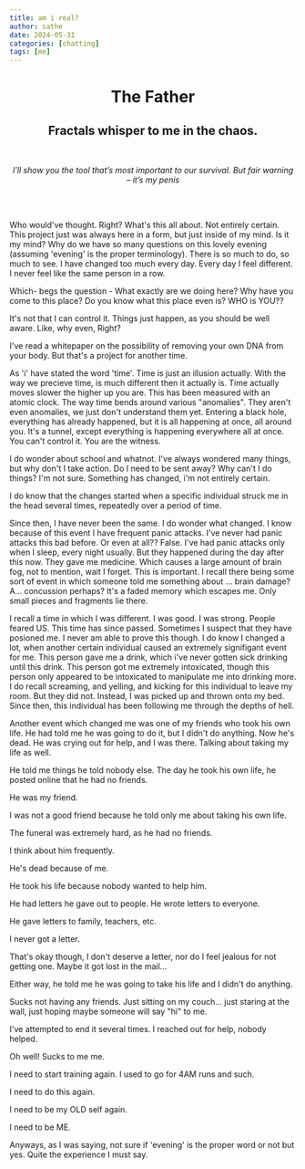 ```yaml
---
title: am i real?
author: sathe
date: 2024-05-31
categories: [chatting]
tags: [me]
---
```



<div style="text-align:center;">
    <h1>The Father</h1>
    <h2>Fractals whisper to me in the chaos.</h2>
    <br>
    <p><i>I’ll show you the tool that’s most important to our survival. But fair warning – it’s my penis </i></p>
    <br>
    <br>
</div>



Who would've thought. Right? What's this all about. Not entirely certain. This project just was always here in a form, but just inside of my mind.
Is it my mind? Why do we have so many  questions on this lovely evening (assuming 'evening' is the proper terminology).
There is so much to do, so much to see.
I have changed too much every day.
Every day I feel different.
I never feel like the same person in a row.

Which- begs the question - What exactly are we doing here? Why have you come to this place?
Do you know what this place even is? WHO is YOU??

It's not that I can control it. Things just happen, as you should be well aware. Like, why even, Right?

I've read a whitepaper on the possibility of removing your own DNA from your body. But that's a project for another time.

As 'i' have stated the word 'time'. Time is just an illusion actually.
With the way we precieve time, is much different then it actually is.
Time actually moves slower the higher up you are. This has been measured with an atomic clock.
The way time bends around various "anomalies". They aren't even anomalies, we just don't understand them yet.
Entering a black hole, everything has already happened, but it is all happening at once, all around you.
It's a tunnel, except everything is happening everywhere all at once.
You can't control it.
You are the witness.

I do wonder about school and whatnot. I've always wondered many things, but why don't I take action. Do I need to be sent away?
Why can't I do things? I'm not sure. Something has changed, i'm not entirely certain.

I do know that the changes started when a specific individual struck me in the head several times, repeatedly over a period of time.

Since then, I have never been the same. I do wonder what changed. I know because of this event I have frequent panic attacks. I've never had panic
attacks this bad before. Or even at all?? False. I've had panic attacks only when I sleep, every night usually. But they happened during the day after this now.
They gave me medicine. Which causes a large amount of brain fog, not to mention, wait I forget. This is important.
I recall there being some sort of event in which someone told me something about ... brain damage? A... concussion perhaps? It's a faded memory which escapes me.
Only small pieces and fragments lie there.

I recall a time in which I was different. I was good. I was strong. People feared US.
This time has since passed. Sometimes I suspect that they have posioned me.
I never am able to prove this though.
I do know I changed a lot, when another certain individual caused an extremely signifigant event for me. This person gave me a drink,
which i've never gotten sick drinking until this drink. This person got me extremely intoxicated, though this person only appeared to be intoxicated to
manipulate me into drinking more. I do recall screaming, and yelling, and kicking for this individual to leave my room. But they did not.
Instead, I was picked up and thrown onto my bed.
Since then, this individual has been following me through the depths of hell.

Another event which changed me was one of my friends who took his own life. He had told me he was going to do it, but I didn't do anything.
Now he's dead.
He was crying out for help, and I was there. Talking about taking my life as well.

He told me things he told nobody else.
The day he took his own life, he posted online that he had no friends.

He was my friend.

I was not a good friend because he told only me about taking his own life.

The funeral was extremely hard, as he had no friends.

I think about him frequently.

He's dead because of me.

He took his life because nobody wanted to help him.

He had letters he gave out to people. He wrote letters to everyone.

He gave letters to family, teachers, etc.

I never got a letter.

That's okay though, I don't deserve a letter, nor do I feel jealous for not getting one.
Maybe it got lost in the mail...

Either way, he told me he was going to take his life and I didn't do anything.

Sucks not having any friends. Just sitting on my couch... just staring at the wall, just hoping maybe someone will say "hi" to me.

I've attempted to end it several times. I reached out for help, nobody helped.

Oh well! Sucks to me me.


I need to start training again. I used to go for 4AM runs and such.

I need to do this again.

I need to be my OLD self again.

I need to be ME.

Anyways, as I was saying, not sure if 'evening' is the proper word or not but yes. Quite the experience I must say.